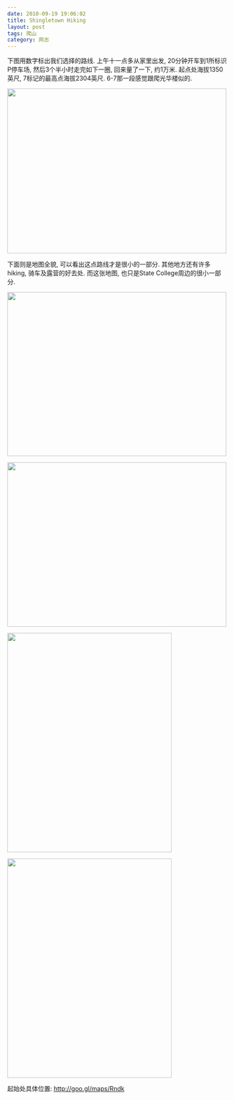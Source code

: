 ```yaml
---
date: 2010-09-19 19:06:02
title: Shingletown Hiking
layout: post
tags: 爬山
category: 网志
---
```

<!--more-->

下图用数字标出我们选择的路线. 上午十一点多从家里出发, 20分钟开车到1所标识P停车场, 然后3个半小时走完如下一圈, 回来量了一下, 约1万米. 起点处海拔1350英尺, 7标记的最高点海拔2304英尺. 6-7那一段感觉跟爬光华楼似的.

<a href="http://pic.ztpala.com/wp-content/uploads/2010/09/Screen-shot-2010-09-19-at-6.28.56-PM.png"><img class="alignnone size-medium wp-image-3932" title="Screen shot 2010-09-19 at 6.28.56 PM" src="http://pic.ztpala.com/wp-content/uploads/2010/09/Screen-shot-2010-09-19-at-6.28.56-PM-500x376.png" alt="" width="500" height="376" /></a>

下面则是地图全貌, 可以看出这点路线才是很小的一部分. 其他地方还有许多hiking, 骑车及露营的好去处. 而这张地图, 也只是State College周边的很小一部分.

<a href="http://pic.ztpala.com/wp-content/uploads/2010/09/Screen-shot-2010-09-19-at-6.29.35-PM.png"><img class="alignnone size-medium wp-image-3933" title="Screen shot 2010-09-19 at 6.29.35 PM" src="http://pic.ztpala.com/wp-content/uploads/2010/09/Screen-shot-2010-09-19-at-6.29.35-PM-500x374.png" alt="" width="500" height="374" /></a>

<a href="http://pic.ztpala.com/wp-content/uploads/2010/09/IMG_0115.jpg"><img class="alignnone size-medium wp-image-3936" title="IMG_0115" src="http://pic.ztpala.com/wp-content/uploads/2010/09/IMG_0115-500x375.jpg" alt="" width="500" height="375" /></a>

<a href="http://pic.ztpala.com/wp-content/uploads/2010/09/IMG_0110.jpg"><img class="alignnone size-medium wp-image-3935" title="IMG_0110" src="http://pic.ztpala.com/wp-content/uploads/2010/09/IMG_0110-375x500.jpg" alt="" width="375" height="500" /></a>

<a href="http://pic.ztpala.com/wp-content/uploads/2010/09/IMG_0105.jpg"><img class="alignnone size-medium wp-image-3934" title="IMG_0105" src="http://pic.ztpala.com/wp-content/uploads/2010/09/IMG_0105-375x500.jpg" alt="" width="375" height="500" /></a>

起始处具体位置: <a href="http://goo.gl/maps/Rndk" target="_blank">http://goo.gl/maps/Rndk</a>
